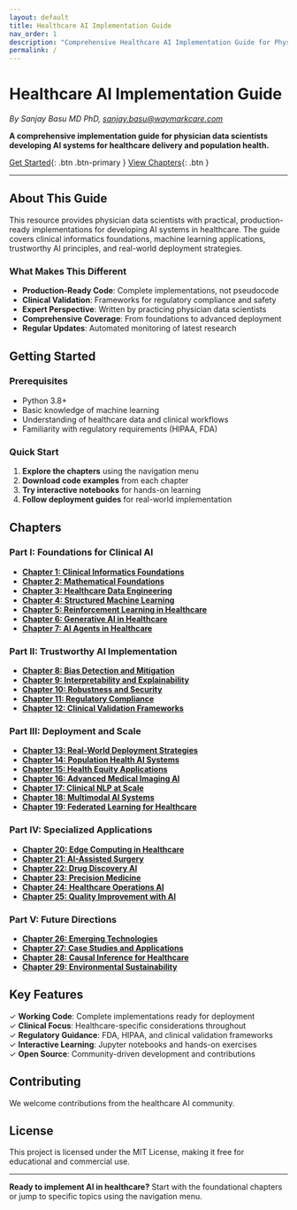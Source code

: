 ```yaml
---
layout: default
title: Healthcare AI Implementation Guide
nav_order: 1
description: "Comprehensive Healthcare AI Implementation Guide for Physician Data Scientists"
permalink: /
---
```


# Healthcare AI Implementation Guide

*By Sanjay Basu MD PhD, sanjay.basu@waymarkcare.com*

**A comprehensive implementation guide for physician data scientists developing AI systems for healthcare delivery and population health.**

[Get Started](#getting-started){: .btn .btn-primary } [View Chapters](#chapters){: .btn }

---

## About This Guide

This resource provides physician data scientists with practical, production-ready implementations for developing AI systems in healthcare. The guide covers clinical informatics foundations, machine learning applications, trustworthy AI principles, and real-world deployment strategies.

### What Makes This Different

- **Production-Ready Code**: Complete implementations, not pseudocode
- **Clinical Validation**: Frameworks for regulatory compliance and safety
- **Expert Perspective**: Written by practicing physician data scientists
- **Comprehensive Coverage**: From foundations to advanced deployment
- **Regular Updates**: Automated monitoring of latest research

## Getting Started

### Prerequisites

- Python 3.8+
- Basic knowledge of machine learning
- Understanding of healthcare data and clinical workflows
- Familiarity with regulatory requirements (HIPAA, FDA)

### Quick Start

1. **Explore the chapters** using the navigation menu
2. **Download code examples** from each chapter
3. **Try interactive notebooks** for hands-on learning
4. **Follow deployment guides** for real-world implementation

## Chapters

### Part I: Foundations for Clinical AI
- **[Chapter 1: Clinical Informatics Foundations](chapters/01-clinical-informatics-peer-reviewed/)**
- **[Chapter 2: Mathematical Foundations](chapters/02-mathematical-foundations-peer-reviewed/)**
- **[Chapter 3: Healthcare Data Engineering](chapters/03-healthcare-data-engineering-peer-reviewed/)**
- **[Chapter 4: Structured Machine Learning](chapters/04-structured-ml-clinical-comprehensive/)**
- **[Chapter 5: Reinforcement Learning in Healthcare](chapters/05-reinforcement-learning-healthcare-comprehensive/)**
- **[Chapter 6: Generative AI in Healthcare](chapters/06-generative-ai-healthcare-comprehensive/)**
- **[Chapter 7: AI Agents in Healthcare](chapters/07-ai-agents-healthcare-comprehensive/)**

### Part II: Trustworthy AI Implementation
- **[Chapter 8: Bias Detection and Mitigation](chapters/08-bias-detection-mitigation-comprehensive/)**
- **[Chapter 9: Interpretability and Explainability](chapters/09-interpretability-explainability-comprehensive/)**
- **[Chapter 10: Robustness and Security](chapters/10-robustness-security-comprehensive/)**
- **[Chapter 11: Regulatory Compliance](chapters/11-regulatory-compliance-comprehensive/)**
- **[Chapter 12: Clinical Validation Frameworks](chapters/12-clinical-validation-frameworks-comprehensive/)**

### Part III: Deployment and Scale
- **[Chapter 13: Real-World Deployment Strategies](chapters/13-real-world-deployment-strategies-comprehensive/)**
- **[Chapter 14: Population Health AI Systems](chapters/14-population-health-ai-systems-comprehensive/)**
- **[Chapter 15: Health Equity Applications](chapters/15-health-equity-applications-comprehensive/)**
- **[Chapter 16: Advanced Medical Imaging AI](chapters/16-advanced-medical-imaging-ai-comprehensive/)**
- **[Chapter 17: Clinical NLP at Scale](chapters/17-clinical-nlp-at-scale-comprehensive/)**
- **[Chapter 18: Multimodal AI Systems](chapters/18-multimodal-ai-systems-comprehensive/)**
- **[Chapter 19: Federated Learning for Healthcare](chapters/19-federated-learning-healthcare-comprehensive/)**

### Part IV: Specialized Applications
- **[Chapter 20: Edge Computing in Healthcare](chapters/20-edge-computing-healthcare-comprehensive/)**
- **[Chapter 21: AI-Assisted Surgery](chapters/21-ai-assisted-surgery-comprehensive/)**
- **[Chapter 22: Drug Discovery AI](chapters/22-drug-discovery-ai-comprehensive/)**
- **[Chapter 23: Precision Medicine](chapters/23-precision-medicine-comprehensive/)**
- **[Chapter 24: Healthcare Operations AI](chapters/24-healthcare-operations-ai-comprehensive/)**
- **[Chapter 25: Quality Improvement with AI](chapters/25-quality-improvement-ai-comprehensive/)**

### Part V: Future Directions
- **[Chapter 26: Emerging Technologies](chapters/26-emerging-technologies-comprehensive/)**
- **[Chapter 27: Case Studies and Applications](chapters/27-case-studies-applications-comprehensive/)**
- **[Chapter 28: Causal Inference for Healthcare](chapters/28-causal-inference-comprehensive/)**
- **[Chapter 29: Environmental Sustainability](chapters/29-environmental-sustainability-comprehensive/)**

## Key Features

✓ **Working Code**: Complete implementations ready for deployment  
✓ **Clinical Focus**: Healthcare-specific considerations throughout  
✓ **Regulatory Guidance**: FDA, HIPAA, and clinical validation frameworks  
✓ **Interactive Learning**: Jupyter notebooks and hands-on exercises  
✓ **Open Source**: Community-driven development and contributions  

## Contributing

We welcome contributions from the healthcare AI community.

## License

This project is licensed under the MIT License, making it free for educational and commercial use.

---

**Ready to implement AI in healthcare?** Start with the foundational chapters or jump to specific topics using the navigation menu.
